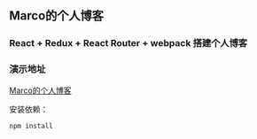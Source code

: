 ## Marco的个人博客

### React + Redux + React Router + webpack 搭建个人博客

### 演示地址
[Marco的个人博客](http://www.hanyuehui.site)

安装依赖：

```
npm install
```